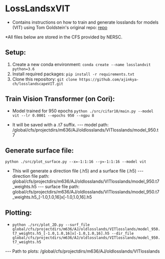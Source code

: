 # LossLandsxVIT
- Contains instructions on how to train and generate losslands for models (VIT) using Tom Goldstein's original repo: [repo](https://github.com/tomgoldstein/loss-landscape)

*All files below are stored in the CFS provided by NERSC.

## Setup:

1. Create a new conda environment: `conda create --name losslandvit python=3.6`
2. Install required packages: `pip install -r requirements.txt`
3. Clone this repository: `git clone https://github.com/ajinkya-ch/losslandscapeVIT.git`


## Train Vision Transformer (on Cori):

- Model trained for 950 epochs `python ./src/cifar10/main.py --model vit --lr 0.0001 --epochs 950 --ngpu 8`

- It will be saved with a .t7 suffix. 
--- model path: /global/cfs/projectdirs/m636/AJ/oldlosslands/VITlosslands/model_950.t7


## Generate surface file:

`python ./src/plot_surface.py --x=-1:1:16 --y=-1:1:16 --model vit`

- This will generate a direction file (.h5) and a surface file (.h5)
--- direction file path: global/cfs/projectdirs/m636/AJ/oldlosslands/VITlosslands/model_950.t7_weights.h5
--- surface file path: global/cfs/projectdirs/m636/AJ/oldlosslands/VITlosslands/model_950.t7_weights.h5_[-1.0,1.0,16]x[-1.0,1.0,16].h5

## Plotting: 

- `python ./src/plot_2D.py --surf_file global/cfs/projectdirs/m636/AJ/oldlosslands/VITlosslands/model_950.t7_weights.h5_[-1.0,1.0,16]x[-1.0,1.0,16].h5 --dir_file global/cfs/projectdirs/m636/AJ/oldlosslands/VITlosslands/model_950.t7_weights.h5` 

--- Path to plots: /global/cfs/projectdirs/m636/AJ/oldlosslands/VITlosslands






